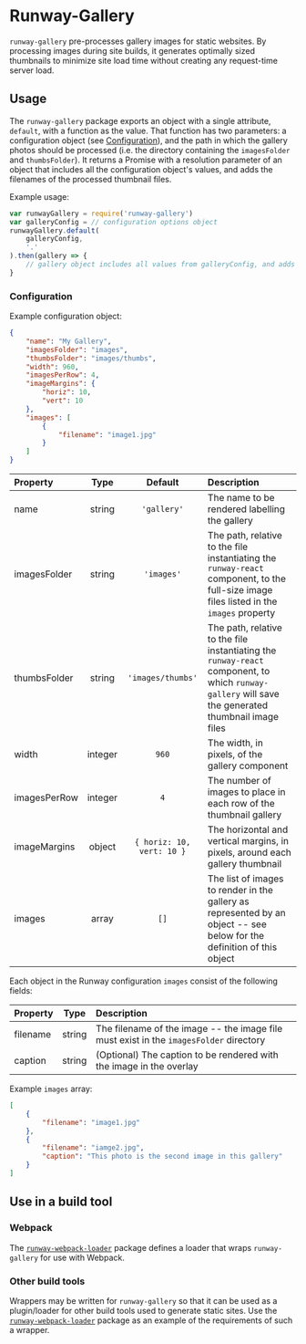 # Runway-Gallery
`runway-gallery` pre-processes gallery images for static websites. By processing images during site builds, it generates optimally sized thumbnails to minimize site load time without creating any request-time server load.

## Usage
The `runway-gallery` package exports an object with a single attribute, `default`, with a function as the value. That function has two parameters: a configuration object (see [Configuration](Configuration)), and the path in which the gallery photos should be processed (i.e. the directory containing the `imagesFolder` and `thumbsFolder`). It returns a Promise with a resolution parameter of an object that includes all the configuration object's values, and adds the filenames of the processed thumbnail files.

Example usage:
```JavaScript
var runwayGallery = require('runway-gallery')
var galleryConfig = // configuration options object
runwayGallery.default(
	galleryConfig,
	'.'
).then(gallery => {
	// gallery object includes all values from galleryConfig, and adds processed thumbnail filenames
}
```

### Configuration

Example configuration object:
```JSON
{
	"name": "My Gallery",
	"imagesFolder": "images",
	"thumbsFolder": "images/thumbs",
	"width": 960,
	"imagesPerRow": 4,
	"imageMargins": {
		"horiz": 10,
		"vert": 10
	},
	"images": [
		{
			"filename": "image1.jpg"
		}
	]
}
```
Property | Type | Default | Description
:--------|:----:|:-------:|:-----------
name | string | `'gallery'` | The name to be rendered labelling the gallery
imagesFolder | string | `'images'` | The path, relative to the file instantiating the `runway-react` component, to the full-size image files listed in the `images` property
thumbsFolder | string | `'images/thumbs'` | The path, relative to the file instantiating the `runway-react` component, to which `runway-gallery` will save the generated thumbnail image files
width | integer | `960`| The width, in pixels, of the gallery component
imagesPerRow | integer | `4` | The number of images to place in each row of the thumbnail gallery
imageMargins | object | `{ horiz: 10, vert: 10 }` | The horizontal and vertical margins, in pixels, around each gallery thumbnail
images | array | `[]` | The list of images to render in the gallery as represented by an object -- see below for the definition of this object

Each object in the Runway configuration `images` consist of the following fields:

Property | Type | Description
:--------|:----:|:-----------
filename | string | The filename of the image -- the image file must exist in the `imagesFolder` directory
caption | string | (Optional) The caption to be rendered with the image in the overlay

Example `images` array:
```JSON
[
	{
		"filename": "image1.jpg"
	},
	{
		"filename": "iamge2.jpg",
		"caption": "This photo is the second image in this gallery"
	}
]
```

## Use in a build tool

### Webpack
The [`runway-webpack-loader`](../runway-webpack-loader) package defines a loader that wraps `runway-gallery` for use with Webpack.

### Other build tools
Wrappers may be written for `runway-gallery` so that it can be used as a plugin/loader for other build tools used to generate static sites. Use the [`runway-webpack-loader`](../runway-webpack-loader) package as an example of the requirements of such a wrapper.
